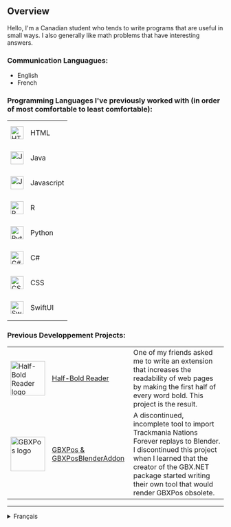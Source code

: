 ## Overview
Hello, I'm a Canadian student who tends to write programs that are useful in small ways. I also generally like math problems that have interesting answers.

### Communication Languagues:
+ English
+ French

### Programming Languages I've previously worked with (in order of most comfortable to least comfortable):

<table>
    <tr>
        <td valign="center">
            <img src="https://github.com/user-attachments/assets/e96d8ff0-947d-40bd-86ca-e79f784fae2d" alt="HTML logo" width="30"/>
        </td>
        <td>
            <p>HTML</p>
        </td>
    </tr>
    <tr>
        <td valign="center">
            <img src="https://github.com/user-attachments/assets/5fc46e70-5de2-4d3a-b871-ad606baad551" alt="Java logo" width="30"/>
        </td>
        <td>
            <p>Java</p>
        </td>
    </tr>
    <tr>
        <td valign="center">
            <img src="https://github.com/user-attachments/assets/b2de5beb-a5eb-4ac5-9e9d-1e65d2cf4a1a" alt="Javascript logo" width="30"/>
        </td>
        <td>
            <p>Javascript</p>
        </td>
    </tr>
    <tr>
        <td valign="center">
            <img src="https://github.com/user-attachments/assets/1a594c53-eb83-4600-906e-225094b36743" alt="R logo" width="30"/>
        </td>
        <td>
            <p>R</p>
        </td>
    </tr>
    <tr>
        <td valign="center">
            <img src="https://github.com/user-attachments/assets/9064270e-e62f-4258-9a6d-72c863746677" alt="Python logo" width="30"/>
        </td>
        <td>
            <p>Python</p>
        </td>
    </tr>
    <tr>
        <td valign="center">
            <img src="https://github.com/user-attachments/assets/81de25d4-2cb5-44ee-9076-abafc81d6903" alt="C# logo" width="30"/>
        </td>
        <td>
            <p>C#</p>
        </td>
    </tr>
    <tr>
        <td valign="center">
            <img src="https://github.com/user-attachments/assets/c79b9185-9d63-4022-a2a6-275fe060b27f" alt="CSS logo" width="30"/>
        </td>
        <td>
            <p>CSS</p>
        </td>
    </tr>
    <tr>
        <td valign="center">
            <img src="https://github.com/user-attachments/assets/e9b82857-6a67-400c-9755-16ff7b893e5c" alt="SwiftUI logo" width="30"/>
        </td>
        <td>
            <p>SwiftUI</p>
        </td>
    </tr>
</table>

### Previous Developpement Projects:

<table>
    <tr>
        <td valign="center">
            <img src="https://raw.githubusercontent.com/DarkMattrMaestro/half-bold-reader/refs/heads/main/icons/half-bold-reader1024x1024.png" alt="Half-Bold Reader logo" width="80"/>
        </td>
        <td>
            <a href="https://github.com/DarkMattrMaestro/half-bold-reader">
                Half-Bold Reader
            </a>
        </td>
        <td>
            One of my friends asked me to write an extension that increases the readability of web pages by making the first half of every word bold. This project is the result.
        </td>
    </tr>
    <tr>
        <td valign="center">
            <img src="https://github.com/user-attachments/assets/5e7a2c21-a986-4f4f-a22b-8ecc47eee590" alt="GBXPos logo" width="80"/>
        </td>
        <td>
            <a href="https://github.com/DarkMattrMaestro/GBXPosBlenderAddon">
                GBXPos & GBXPosBlenderAddon
            </a>
        </td>
        <td>
            A discontinued, incomplete tool to import Trackmania Nations Forever replays to Blender. I discontinued this project when I learned that the creator of the GBX.NET package started writing their own tool that would render GBXPos obsolete.
        </td>
    </tr>
</table>

----------------------------------------------------------------------------------------------

<details>
    <summary>Français</summary>

## Survol
Bonjour, je suis un étudiant canadien qui aime écrire des programmes qui sont utiles de manière subtile. Souvent, je me trouve également intrigué par des problèmes mathématiques ayant des solutions bien pensées.

### Languagues de communication :
+ English
+ French

### Languages de programmation avec lesquelles j'ai précédemment travaillé (en ordre du plus au moins comfortable) :

<table>
    <tr>
        <td valign="center">
            <img src="https://github.com/user-attachments/assets/e96d8ff0-947d-40bd-86ca-e79f784fae2d" alt="Logo HTML" width="30"/>
        </td>
        <td>
            <p>HTML</p>
        </td>
    </tr>
    <tr>
        <td valign="center">
            <img src="https://github.com/user-attachments/assets/5fc46e70-5de2-4d3a-b871-ad606baad551" alt="Logo Java" width="30"/>
        </td>
        <td>
            <p>Java</p>
        </td>
    </tr>
    <tr>
        <td valign="center">
            <img src="https://github.com/user-attachments/assets/b2de5beb-a5eb-4ac5-9e9d-1e65d2cf4a1a" alt="Logo Javascript" width="30"/>
        </td>
        <td>
            <p>Javascript</p>
        </td>
    </tr>
    <tr>
        <td valign="center">
            <img src="https://github.com/user-attachments/assets/1a594c53-eb83-4600-906e-225094b36743" alt="Logo R" width="30"/>
        </td>
        <td>
            <p>R</p>
        </td>
    </tr>
    <tr>
        <td valign="center">
            <img src="https://github.com/user-attachments/assets/9064270e-e62f-4258-9a6d-72c863746677" alt="Logo Python" width="30"/>
        </td>
        <td>
            <p>Python</p>
        </td>
    </tr>
    <tr>
        <td valign="center">
            <img src="https://github.com/user-attachments/assets/81de25d4-2cb5-44ee-9076-abafc81d6903" alt="Logo C#" width="30"/>
        </td>
        <td>
            <p>C#</p>
        </td>
    </tr>
    <tr>
        <td valign="center">
            <img src="https://github.com/user-attachments/assets/c79b9185-9d63-4022-a2a6-275fe060b27f" alt="Logo CSS" width="30"/>
        </td>
        <td>
            <p>CSS</p>
        </td>
    </tr>
    <tr>
        <td valign="center">
            <img src="https://github.com/user-attachments/assets/e9b82857-6a67-400c-9755-16ff7b893e5c" alt="Logo SwiftUI" width="30"/>
        </td>
        <td>
            <p>SwiftUI</p>
        </td>
    </tr>
</table>

### Projets de développement antécédents :

<table>
    <tr>
        <td valign="center">
            <img src="https://raw.githubusercontent.com/DarkMattrMaestro/half-bold-reader/refs/heads/main/icons/half-bold-reader1024x1024.png" alt="Half-Bold Reader logo" width="50px"/>
        </td>
        <td>
            <a href="https://github.com/DarkMattrMaestro/half-bold-reader">
                Half-Bold Reader
            </a>
        </td>
        <td>
            Un de mes amis m'a demandé d'écrire une extension à but d'augmenter la lisibilité de pages Web en mettant en gras la première demie de chaque mot. Ce projet en est le résultat.
        </td>
    </tr>
    <tr>
        <td valign="center">
            <img src="https://github.com/user-attachments/assets/5e7a2c21-a986-4f4f-a22b-8ecc47eee590" alt="GBXPos logo" width="80"/>
        </td>
        <td>
            <a href="https://github.com/DarkMattrMaestro/GBXPosBlenderAddon">
                GBXPos & GBXPosBlenderAddon
            </a>
        </td>
        <td>
            Un outil abandonné et incomplet à but d'importer des rediffusions de Trackmania Nations Forever dans Blender. Le projet a été abandonné quand il est venu à mon attention que le créateur du package GBX.NET débutait l'écriture d'un outil qui renderait GBXPos obsolète.
        </td>
    </tr>
</table>

</details>
